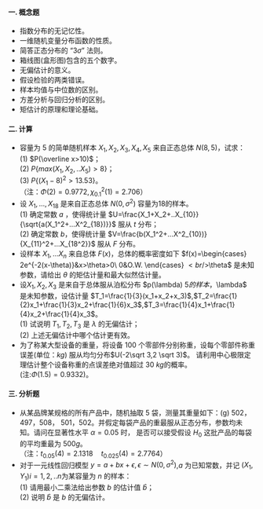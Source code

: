#### 一. 概念题


 - 指数分布的无记忆性。
- 一维随机变量分布函数的性质。
- 简答正态分布的 “$3\sigma$” 法则。
- 箱线图(盒形图)包含的五个数字。
- 无偏估计的意义。
- 假设检验的两类错误。
- 样本均值与中位数的区别。
- 方差分析与回归分析的区别。
- 矩估计的原理和理论基础。


 #### 二. 计算


 -  容量为 5 的简单随机样本 $X_1,X_2,X_3,X_4,X_5$ 来自正态总体 $N(8,5)$，试求：<br />(1) $P(\overline x>10)$；<br />(2) $P\{max(X_1,X_2,..X_5)>8\}$；<br />(3) $P\{(X_1-8)^2>13.53\}$。<br />（注：$\Phi(2)=0.9772,\chi^2_{0.1}(1)=2.706$） 
-  设 $X_1,...,X_{18}$ 是来自正态总体 $N(0,\sigma^2)$ 容量为18的样本。<br />(1) 确定常数 $a$ ，使得统计量 $U=\frac{X_1+X_2+..X_{10}}{\sqrt{a(X_1^2+...X^2_{18})}}$ 服从 $t$ 分布；<br />(2) 确定常数 $b$，使得统计量 $V=\frac{b(X_1^2+...X^2_{10})}{X_{11}^2+...X_{18^2}}$ 服从 $F$ 分布。 
-  设样本 $X_1,...X_n$ 来自总体 $F(x)$，总体的概率密度如下 $f(x)=\begin{cases}
2e^{-2(x-\theta)}&x>\theta>0\\
0&O.W.
\end{cases}
$<br />$\theta$ 是未知参数，请给出 $\theta$ 的矩估计量和最大似然估计量。 
- 设$X_1,X_2,X_3$ 是来自于总体服从泊松分布 $p(\lambda) $5 的样本，$\lambda$ 是未知参数，设估计量 $T_1=\frac{1}{3}(x_1+x_2+x_3)$,$T_2=\frac{1}{2}x_1+\frac{1}{3}x_2+\frac{1}{6}x_3$,$T_3=\frac{1}{4}x_1+\frac{1}{4}x_2+\frac{1}{4}x_3$。<br />(1) 试说明 $T_1,T_2,T_3$ 是 $\lambda$ 的无偏估计；<br />(2) 上述无偏估计中哪个估计更有效。 
-  为了称某大型设备的重量，将设备 100 个零部件分别称重，设每个零部件称重误差(单位：$kg$) 服从均匀分布$U(-2\sqrt 3,2 \sqrt 3)$。 请利用中心极限定理估计整个设备称重的点误差绝对值超过 30 $kg$的概率。<br />(注:$\Phi(1.5)=0.9332$)。 


 #### 三. 分析题


 -  从某品牌某规格的所有产品中，随机抽取 5 袋，测量其重量如下：(g) 502，497，508， 501，502。并假定每袋产品的重最服从正态分布，参数均未知。请问在显著性水平 $\alpha=0.05$ 时， 是否可以接受假设 $H_0$ 这批产品的每袋的平均重最为 $500g$。<br />（注：$t_{0.05}(4)=2.1318 \quad t_{0.025}(4)=2.7764$） 
-  对于一元线性回归模型 $y=a+bx+\epsilon,\epsilon \sim N(0,\sigma^2)$,$a$ 为已知常数，并记 $(X_1,Y_1)i=1,2,..n$为某容量为 $n$ 的样本：<br />(1) 请用最小二乘法给出参数 $b$ 的估计值 $\hat b$；<br />(2) 说明 $\hat b$ 是 $b$ 的无偏估计。 

